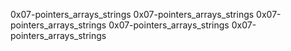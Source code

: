 0x07-pointers_arrays_strings
0x07-pointers_arrays_strings
0x07-pointers_arrays_strings
0x07-pointers_arrays_strings
0x07-pointers_arrays_strings
